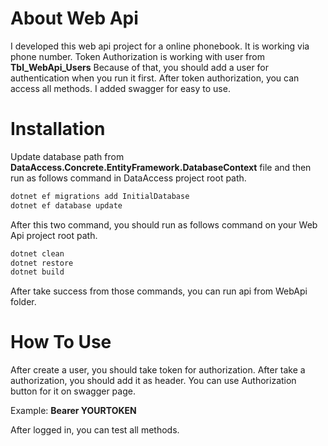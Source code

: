 # About Web Api
I developed this web api project for a online phonebook. It is working via phone number. Token Authorization is working with user from **Tbl_WebApi_Users** Because of that, you should add a user for authentication when you run it first. After token authorization, you can access all methods. I added swagger for easy to use. 

# Installation
Update database path from **DataAccess.Concrete.EntityFramework.DatabaseContext** file and then run as follows command in DataAccess project root path.

```bash
dotnet ef migrations add InitialDatabase
dotnet ef database update
```

After this two command, you should run as follows command on your Web Api project root path. 

```bash
dotnet clean
dotnet restore
dotnet build
```

After take success from those commands, you can run api from WebApi folder.

# How To Use
After create a user, you should take token for authorization. After take a authorization, you should add it as header. You can use Authorization button for it on swagger page. 

Example: **Bearer YOURTOKEN**

After logged in, you can test all methods. 